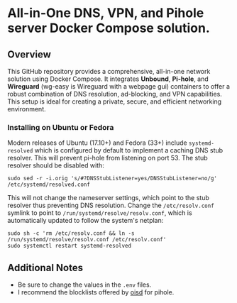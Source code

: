 # All-in-One DNS, VPN, and Pihole server Docker Compose solution.

## Overview
This GitHub repository provides a comprehensive, all-in-one network solution using Docker Compose. It integrates **Unbound**, **Pi-hole**, and **Wireguard** (wg-easy is Wireguard with a webpage gui) containers to offer a robust combination of DNS resolution, ad-blocking, and VPN capabilities. This setup is ideal for creating a private, secure, and efficient networking environment.

### Installing on Ubuntu or Fedora
Modern releases of Ubuntu (17.10+) and Fedora (33+) include `systemd-resolved` which is configured by default to implement a caching DNS stub resolver. This will prevent pi-hole from listening on port 53. The stub resolver should be disabled with:
```
sudo sed -r -i.orig 's/#?DNSStubListener=yes/DNSStubListener=no/g' /etc/systemd/resolved.conf
```
This will not change the nameserver settings, which point to the stub resolver thus preventing DNS resolution. Change the `/etc/resolv.conf` symlink to point to `/run/systemd/resolve/resolv.conf`, which is automatically updated to follow the system's netplan:
```
sudo sh -c 'rm /etc/resolv.conf && ln -s /run/systemd/resolve/resolv.conf /etc/resolv.conf'
sudo systemctl restart systemd-resolved
```

## Additional Notes
- Be sure to change the values in the `.env` files.
- I recommend the blocklists offered by [oisd](https://oisd.nl/setup) for pihole.

